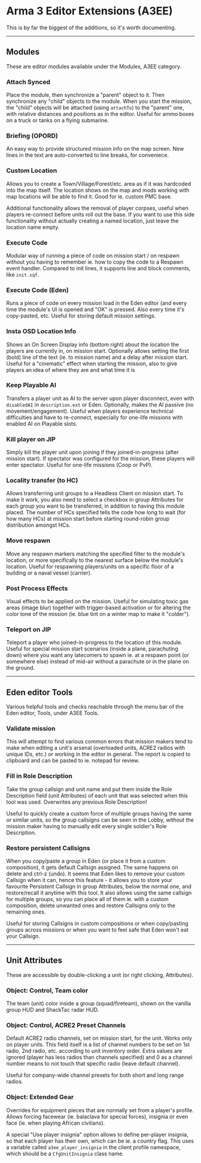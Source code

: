 Arma 3 Editor Extensions (A3EE)
===============================
This is by far the biggest of the additions, so it's worth documenting.

---

Modules
-------
These are editor modules available under the Modules, A3EE category.

### Attach Synced
Place the module, then synchronize a "parent" object to it. Then synchronize any
"child" objects to the module. When you start the mission, the "child" objects
will be attached (using `attachTo`) to the "parent" one, with relative distances
and positions as in the editor.
Useful for ammo boxes on a truck or tanks on a flying submarine.

### Briefing (OPORD)
An easy way to provide structured mission info on the map screen. New lines in
the text are auto-converted to line breaks, for conveniece.

### Custom Location
Allows you to create a Town/Village/Forest/etc. area as if it was hardcoded into
the map itself. The location shows on the map and mods working with map
locations will be able to find it. Good for ie. custom PMC base.

Additional functionality allows the removal of player corpses, useful when
players re-connect before units roll out the base. If you want to use this side
functionality without actually creating a named location, just leave the
location name empty.

### Execute Code
Modular way of running a piece of code on mission start / on respawn without you
having to remember ie. how to copy the code to a Respawn event handler. Compared
to init lines, it supports line and block comments, like `init.sqf`.

### Execute Code (Eden)
Runs a piece of code on every mission load in the Eden editor (and every time
the module's UI is opened and "OK" is pressed. Also every time it's copy-pasted,
etc. Useful for storing default mission settings.

### Insta OSD Location Info
Shows an On Screen Display info (bottom right) about the location the players
are currently in, on mission start. Optionally allows setting the first (bold)
line of the text (ie. to mission name) and a delay after mission start.
Useful for a "cinematic" effect when starting the mission, also to give players
an idea of where they are and what time it is

### Keep Playable AI
Transfers a player unit as AI to the server upon player disconnect, even with
`disabledAI` in `description.ext` or Eden. Optionally, makes the AI passive
(no movement/engagement).
Useful when players experience technical difficulties and have to re-connect,
especially for one-life missions with enabled AI on Playable slots.

### Kill player on JIP
Simply kill the player unit upon joining if they joined-in-progress (after
mission start). If spectator was configured for the mission, these players will
enter spectator.
Useful for one-life missions (Coop or PvP).

### Locality transfer (to HC)
Allows transferring unit groups to a Headless Client on mission start. To make
it work, you also need to select a checkbox in group Attributes for each group
you want to be transferred, in addition to having this module placed.
The number of HCs specified tells the code how long to wait (for how many HCs)
at mission start before starting round-robin group distribution amongst HCs.

### Move respawn
Move any respawn markers matching the specified filter to the module's location,
or more specifically to the nearest surface below the module's location.
Useful for respawning players/units on a specific floor of a building or a naval
vessel (carrier).

### Post Process Effects
Visual effects to be applied on the mission. Useful for simulating toxic gas
areas (image blur) together with trigger-based activation or for altering the
color tone of the mission (ie. blue tint on a winter map to make it "colder").

### Teleport on JIP
Teleport a player who joined-in-progress to the location of this module. Useful
for special mission start scenarios (inside a plane, parachuting down) where you
want any latecomers to spawn ie. at a respawn point (or somewhere else) instead
of mid-air without a parachute or in the plane on the ground.

---

Eden editor Tools
-----------------
Various helpful tools and checks reachable through the menu bar of the Eden
editor, Tools, under A3EE Tools.

### Validate mission
This will attempt to find various common errors that mission makers tend to make
when editing a unit's arsenal (overloaded units, ACRE2 radios with unique IDs,
etc.) or working in the editor in general. The report is copied to clipboard and
can be pasted to ie. notepad for review.

### Fill in Role Description
Take the group callsign and unit name and put them inside the Role Description
field (unit Attributes) of each unit that was selected when this tool was used.
Overwrites any previous Role Description!

Useful to quickly create a custom force of multiple groups having the same or
similar units, so the group callsigns can be seen in the Lobby, without the
mission maker having to manually edit every single soldier's Role Description.

### Restore persistent Callsigns
When you copy/paste a group in Eden (or place it from a custom composition),
it gets default Callsign assigned. The same happens on delete and ctrl-z (undo).
It seems that Eden likes to remove your custom Callsign when it can, hence this
feature - it allows you to store your favourite Persistent Callsign in group
Attributes, below the normal one, and restore/recall it anytime with this tool.
It also allows using the same callsign for multiple groups, so you can place
all of them ie. with a custom composition, delete unwanted ones and restore
Callsigns only to the remaining ones.

Useful for storing Callsigns in custom compositions or when copy/pasting groups
across missions or when you want to feel safe that Eden won't eat your Callsign.

---

Unit Attributes
---------------
These are accessible by double-clicking a unit (or right clicking, Attributes).

### Object: Control, Team color
The team (unit) color inside a group (squad/fireteam), shown on the vanilla
group HUD and ShackTac radar HUD.

### Object: Control, ACRE2 Preset Channels
Default ACRE2 radio channels, set on mission start, for the unit. Works only
on player units. This field itself is a list of channel numbers to be set on
1st radio, 2nd radio, etc. according to unit inventory order. Extra values are
ignored (player has less radios than channels specified) and 0 as a channel
number means to not touch that specific radio (leave default channel).

Useful for company-wide channel presets for both short and long range radios.

### Object: Extended Gear
Overrides for equipment pieces that are normally set from a player's profile.
Allows forcing facewear (ie. balaclava for special forces), insignia or even
face (ie. when playing African civilians).

A special "Use player insignia" option allows to define per-player insignia,
so that each player has their own, which can be ie. a country flag. This uses
a variable called `a3ee_player_insignia` in the client profile namespace,
which should be a `CfgUnitInsignia` class name.
